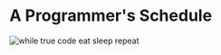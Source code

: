# A Programmer's Schedule

<picture>
  <source srcset="/images/programmer-screenshot.webp" type="image/webp">
  <source srcset="/images/programmer-screenshot.png" type="image/png">
  <img style="display:inline" src="/images/programmer-screenshot.png" alt="while true code eat sleep repeat">
</picture>
